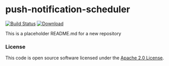 
# push-notification-scheduler

[![Build Status](https://travis-ci.org/hmrc/push-notification-scheduler.svg?branch=master)](https://travis-ci.org/hmrc/push-notification-scheduler) [ ![Download](https://api.bintray.com/packages/hmrc/releases/push-notification-scheduler/images/download.svg) ](https://bintray.com/hmrc/releases/push-notification-scheduler/_latestVersion)

This is a placeholder README.md for a new repository

### License

This code is open source software licensed under the [Apache 2.0 License]("http://www.apache.org/licenses/LICENSE-2.0.html").
    